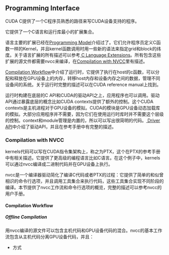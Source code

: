 ## Programming Interface

CUDA C提供了一个C程序员熟悉的路径来写CUDA设备支持的程序。

它提供了一个C语言和运行库最小的扩展集合。

语言主要的扩展已经在[Programming Model](http://docs.nvidia.com/cuda/cuda-c-programming-guide/index.html#programming-model)介绍过了。它们允许程序员定义C函数一样的Kernel，并且kernel函数调用时用一些新的语法来指定grid和block的纬度。关于语言扩展的所有描述可以参考[ C Language Extensions](http://docs.nvidia.com/cuda/cuda-c-programming-guide/index.html#c-language-extensions)。所有包含这些扩展的源文件都需要nvcc来编译，在[Compilation with NVCC](http://docs.nvidia.com/cuda/cuda-c-programming-guide/index.html#compilation-with-nvcc)里有描述。

[ Compilation Workflow](http://docs.nvidia.com/cuda/cuda-c-programming-guide/index.html#compilation-workflow)中介绍了运行时，它提供了执行在host的c函数，可以分配和释放在GPU设备上的内存，转移host内存和设备内存之间的数据，管理不同设备间的系统。关于运行时完整的描述可以在CUDA reference manual上找到。

运行时构建在底层的C API和CUDA的驱动API之上，应用程序也可以调用。驱动API通过暴露底层的概念比如CUDA contexts提供了额外的控制。这个CUDA contexts是主机进程对于GPU设备的模拟。CUDA的模块是GPU设备动态加载库的模拟。大部分应用程序并不需要，因为它们在使用运行时库时并不需要这个层级的控制。context和module管理是内置的，所以可以写出很简明的代码。[ Driver API](http://docs.nvidia.com/cuda/cuda-c-programming-guide/index.html#driver-api)中介绍了驱动API，并且在参考手册中有完整的描述。

### Compilation with NVCC

kernels代码可以写在CUDA指令集架构上，称之为PTX，这个在PTX的参考手册中有相关描述。它提供了更高级的编程语言比如C语言。在这个例子中，kernels可以通过nvcc编译成二进制代码并在GPU设备上执行。

nvcc是一个编译器驱动简化了编译C代码或者PTX的过程：它提供了简单的和似曾相识的命令行选项，并且调用工具集合来执行代码，这些工具集合实现不同阶段的编译。本节提供了nvcc工作流和命令行选项的概览，完整的描述可以参考nvcc的用户手册。

#### Compilation Workflow

##### Offline Compilation

用nvcc编译的源文件可以包含主机代码和GPU设备代码的混合。nvcc的基本工作流包含从主机代码分离GPU设备代码，并且：
* 方式
